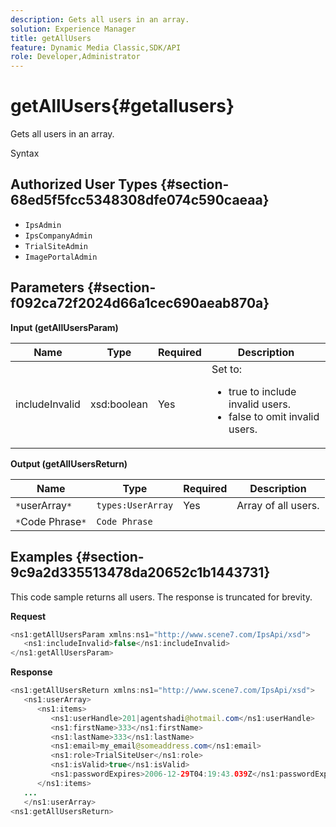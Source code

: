 ```yaml
---
description: Gets all users in an array.
solution: Experience Manager
title: getAllUsers
feature: Dynamic Media Classic,SDK/API
role: Developer,Administrator
---
```


# getAllUsers{#getallusers}

Gets all users in an array.

 Syntax 

## Authorized User Types {#section-68ed5f5fcc5348308dfe074c590caeaa}

* `IpsAdmin` 
* `IpsCompanyAdmin` 
* `TrialSiteAdmin` 
* `ImagePortalAdmin`

## Parameters {#section-f092ca72f2024d66a1cec690aeab870a}

**Input (getAllUsersParam)** 

<table id="table_1FE6DDADBD134E6D8BD4B52F1EAD2E85"> 
 <thead> 
  <tr> 
   <th colname="col1" class="entry"> Name </th> 
   <th colname="col2" class="entry"> Type </th> 
   <th colname="col3" class="entry"> Required </th> 
   <th colname="col4" class="entry"> Description </th> 
  </tr> 
 </thead>
 <tbody> 
  <tr> 
   <td colname="col1"> <span class="codeph"> <span class="varname"> includeInvalid</span> </span> </td> 
   <td colname="col2"> <span class="codeph"> xsd:boolean</span> </td> 
   <td colname="col3"> Yes </td> 
   <td colname="col4">Set to: 
    <ul id="ul_FB9F59A8293B4CCA98E42EBF8412C77B"> 
     <li id="li_3C2E6C4D3478411FA1A34D5CBFFC8108"><span class="codeph"> true</span> to include invalid users. </li> 
     <li id="li_7FCA0DE4BE2248A690076FEC6854F5CE"><span class="codeph"> false</span> to omit invalid users. </li> 
    </ul> </td> 
  </tr> 
 </tbody> 
</table>

**Output (getAllUsersReturn)** 

|  Name  | Type  | Required  | Description  |
|---|---|---|---|
|  `*`userArray`*`  | `types:UserArray`  | Yes  | Array of all users.  |
|  `*`Code Phrase`*`  | `Code Phrase`  |  |  |

## Examples {#section-9c9a2d335513478da20652c1b1443731}

This code sample returns all users. The response is truncated for brevity.

**Request** 

```java
<ns1:getAllUsersParam xmlns:ns1="http://www.scene7.com/IpsApi/xsd">
   <ns1:includeInvalid>false</ns1:includeInvalid>
</ns1:getAllUsersParam>
```

**Response** 

```java
<ns1:getAllUsersReturn xmlns:ns1="http://www.scene7.com/IpsApi/xsd">
   <ns1:userArray>
      <ns1:items>
         <ns1:userHandle>201|agentshadi@hotmail.com</ns1:userHandle>
         <ns1:firstName>333</ns1:firstName>
         <ns1:lastName>333</ns1:lastName>
         <ns1:email>my_email@someaddress.com</ns1:email>
         <ns1:role>TrialSiteUser</ns1:role>
         <ns1:isValid>true</ns1:isValid>
         <ns1:passwordExpires>2006-12-29T04:19:43.039Z</ns1:passwordExpires>
      </ns1:items>
   ...
   </ns1:userArray>
<ns1:getAllUsersReturn>
```

